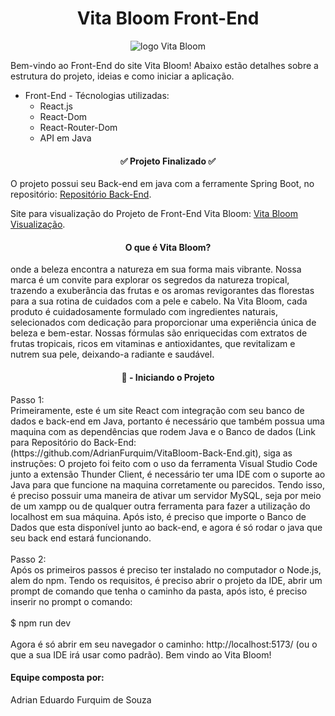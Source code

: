 <h1 align="center"> Vita Bloom Front-End </h1>

<div align="center">

  
![logo Vita Bloom](https://github.com/AdrianFurquim/VitaBloom-Back-End/assets/116688048/0b5a8582-c31e-45bb-93ea-67ed58191def)


</div>


Bem-vindo ao Front-End do site Vita Bloom!
Abaixo estão detalhes sobre a estrutura do projeto, ideias e como iniciar a aplicação.

<ul>
  <li>Front-End - Técnologias utilizadas: 
    <ul>
      <li>React.js</li>
      <li>React-Dom</li>
      <li>React-Router-Dom</li>
      <li>API em Java</li>
    </ul>
  </li>
</ul>

<h4 align="center"> 
    ✅  Projeto Finalizado  ✅
</h4>

O projeto possui seu Back-end em java com a ferramente Spring Boot, no repositório: [Repositório Back-End](https://github.com/AdrianFurquim/VitaBloom-Back-End.git).

Site para visualização do Projeto de Front-End Vita Bloom: [Vita Bloom Visualização](https://vitabloom.netlify.app/).

<h4 align="center"> 
    O que é Vita Bloom?
</h4>
onde a beleza encontra a natureza em sua forma mais vibrante. Nossa marca é um convite para explorar os segredos da natureza tropical, trazendo a exuberância 
das frutas e os aromas revigorantes das florestas para a sua rotina de cuidados com a pele e cabelo.
Na Vita Bloom, cada produto é cuidadosamente formulado com ingredientes naturais, selecionados com dedicação para proporcionar uma experiência única de 
beleza e bem-estar. Nossas fórmulas são enriquecidas com extratos de frutas tropicais, ricos em vitaminas e antioxidantes, que revitalizam e nutrem sua 
pele, deixando-a radiante e saudável.

<h4 align="center"> 
    📁 - Iniciando o Projeto
</h4>
Passo 1: </br> 
Primeiramente, este é um site React com integração com seu banco de dados e back-end em Java, portanto é necessário que também possua uma maquina com as dependências que rodem Java e o Banco de dados (Link para Repositório do Back-End: (https://github.com/AdrianFurquim/VitaBloom-Back-End.git), siga as instruções:  O projeto foi feito com o uso da ferramenta Visual Studio Code junto a extensão Thunder Client, é necessário ter uma IDE com o suporte ao Java para que funcione na maquina corretamente ou parecidos. Tendo isso, é preciso possuir uma maneira de ativar um servidor MySQL, seja por meio de um xampp ou de qualquer outra ferramenta para fazer a utilização do localhost em sua máquina. Após isto, é preciso que importe o Banco de Dados que esta disponível junto ao back-end, e agora é só rodar o java que seu back end estará funcionando.
</br> </br> 
Passo 2: </br> 
Após os primeiros passos é preciso ter instalado no computador o Node.js, alem do npm. Tendo os requisitos, é preciso abrir o projeto da IDE, abrir um prompt de comando que tenha o caminho da pasta, após isto, é preciso inserir no prompt o comando: 
 </br>  </br> 
$ npm run dev
 </br>  </br> 
Agora é só abrir em seu navegador o caminho: http://localhost:5173/ (ou o que a sua IDE irá usar como padrão). Bem vindo ao Vita Bloom!

<h4> 
    Equipe composta por:
</h4>
Adrian Eduardo Furquim de Souza



